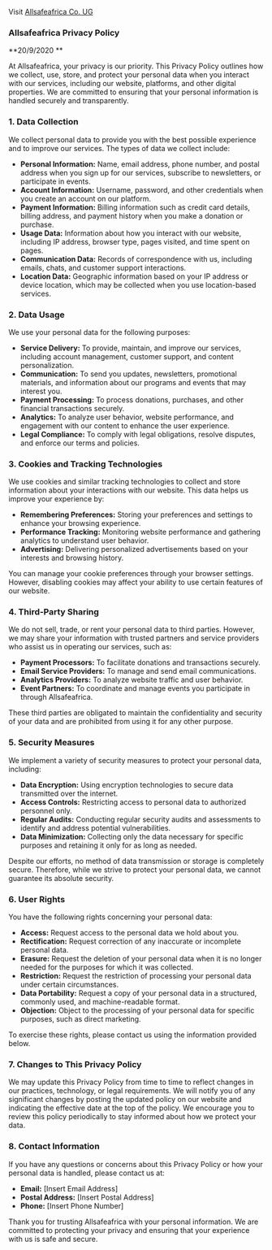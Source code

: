 Visit <a href="https://allsafeafrica.netlify.app/">Allsafeafrica Co. UG</a>


### **Allsafeafrica Privacy Policy**

**20/9/2020 **

At Allsafeafrica, your privacy is our priority. This Privacy Policy outlines how we collect, use, store, and protect your personal data when you interact with our services, including our website, platforms, and other digital properties. We are committed to ensuring that your personal information is handled securely and transparently.

### **1. Data Collection**

We collect personal data to provide you with the best possible experience and to improve our services. The types of data we collect include:

- **Personal Information:** Name, email address, phone number, and postal address when you sign up for our services, subscribe to newsletters, or participate in events.
- **Account Information:** Username, password, and other credentials when you create an account on our platform.
- **Payment Information:** Billing information such as credit card details, billing address, and payment history when you make a donation or purchase.
- **Usage Data:** Information about how you interact with our website, including IP address, browser type, pages visited, and time spent on pages.
- **Communication Data:** Records of correspondence with us, including emails, chats, and customer support interactions.
- **Location Data:** Geographic information based on your IP address or device location, which may be collected when you use location-based services.

### **2. Data Usage**

We use your personal data for the following purposes:

- **Service Delivery:** To provide, maintain, and improve our services, including account management, customer support, and content personalization.
- **Communication:** To send you updates, newsletters, promotional materials, and information about our programs and events that may interest you.
- **Payment Processing:** To process donations, purchases, and other financial transactions securely.
- **Analytics:** To analyze user behavior, website performance, and engagement with our content to enhance the user experience.
- **Legal Compliance:** To comply with legal obligations, resolve disputes, and enforce our terms and policies.

### **3. Cookies and Tracking Technologies**

We use cookies and similar tracking technologies to collect and store information about your interactions with our website. This data helps us improve your experience by:

- **Remembering Preferences:** Storing your preferences and settings to enhance your browsing experience.
- **Performance Tracking:** Monitoring website performance and gathering analytics to understand user behavior.
- **Advertising:** Delivering personalized advertisements based on your interests and browsing history.

You can manage your cookie preferences through your browser settings. However, disabling cookies may affect your ability to use certain features of our website.

### **4. Third-Party Sharing**

We do not sell, trade, or rent your personal data to third parties. However, we may share your information with trusted partners and service providers who assist us in operating our services, such as:

- **Payment Processors:** To facilitate donations and transactions securely.
- **Email Service Providers:** To manage and send email communications.
- **Analytics Providers:** To analyze website traffic and user behavior.
- **Event Partners:** To coordinate and manage events you participate in through Allsafeafrica.

These third parties are obligated to maintain the confidentiality and security of your data and are prohibited from using it for any other purpose.

### **5. Security Measures**

We implement a variety of security measures to protect your personal data, including:

- **Data Encryption:** Using encryption technologies to secure data transmitted over the internet.
- **Access Controls:** Restricting access to personal data to authorized personnel only.
- **Regular Audits:** Conducting regular security audits and assessments to identify and address potential vulnerabilities.
- **Data Minimization:** Collecting only the data necessary for specific purposes and retaining it only for as long as needed.

Despite our efforts, no method of data transmission or storage is completely secure. Therefore, while we strive to protect your personal data, we cannot guarantee its absolute security.

### **6. User Rights**

You have the following rights concerning your personal data:

- **Access:** Request access to the personal data we hold about you.
- **Rectification:** Request correction of any inaccurate or incomplete personal data.
- **Erasure:** Request the deletion of your personal data when it is no longer needed for the purposes for which it was collected.
- **Restriction:** Request the restriction of processing your personal data under certain circumstances.
- **Data Portability:** Request a copy of your personal data in a structured, commonly used, and machine-readable format.
- **Objection:** Object to the processing of your personal data for specific purposes, such as direct marketing.

To exercise these rights, please contact us using the information provided below.

### **7. Changes to This Privacy Policy**

We may update this Privacy Policy from time to time to reflect changes in our practices, technology, or legal requirements. We will notify you of any significant changes by posting the updated policy on our website and indicating the effective date at the top of the policy. We encourage you to review this policy periodically to stay informed about how we protect your data.

### **8. Contact Information**

If you have any questions or concerns about this Privacy Policy or how your personal data is handled, please contact us at:

- **Email:** [Insert Email Address]
- **Postal Address:** [Insert Postal Address]
- **Phone:** [Insert Phone Number]

Thank you for trusting Allsafeafrica with your personal information. We are committed to protecting your privacy and ensuring that your experience with us is safe and secure.
